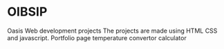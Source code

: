 # OIBSIP
Oasis Web development projects
The projects are made using HTML CSS and javascript.
Portfolio page
temperature convertor
calculator

